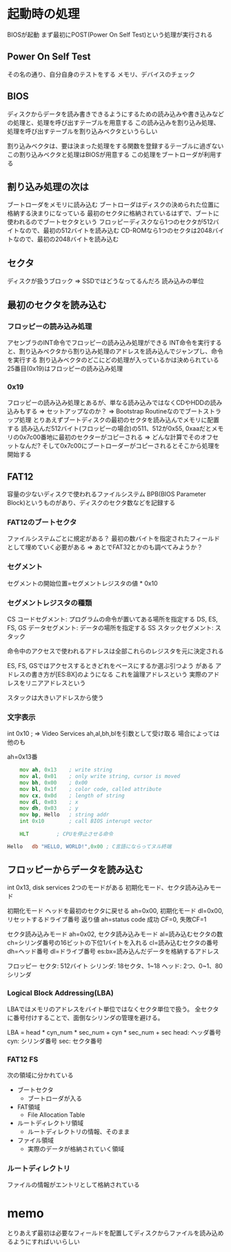 # 起動時の処理
BIOSが起動
まず最初にPOST(Power On Self Test)という処理が実行される

## Power On Self Test
その名の通り、自分自身のテストをする
メモリ、デバイスのチェック

## BIOS
ディスクからデータを読み書きできるようにするための読み込みや書き込みなどの処理と、処理を呼び出すテーブルを用意する
この読み込みを割り込み処理、処理を呼び出すテーブルを割り込みベクタというらしい

割り込みベクタは、要は決まった処理をする関数を登録するテーブルに過ぎない
この割り込みベクタと処理はBIOSが用意する
この処理をブートローダが利用する

## 割り込み処理の次は
ブートローダをメモリに読み込む
ブートローダはディスクの決められた位置に格納する決まりになっている
最初のセクタに格納されているはずで、ブートに使われるのでブートセクタという
フロッピーディスクなら1つのセクタが512バイトなので、最初の512バイトを読み込む
CD-ROMなら1つのセクタは2048バイトなので、最初の2048バイトを読み込む

## セクタ
ディスクが扱うブロック => SSDではどうなってるんだろ
読み込みの単位

## 最初のセクタを読み込む
### フロッピーの読み込み処理
アセンブラのINT命令でフロッピーの読み込み処理ができる
INT命令を実行すると、割り込みベクタから割り込み処理のアドレスを読み込んでジャンプし、命令を実行する
割り込みベクタのどこにどの処理が入っているかは決められている
25番目(0x19)はフロッピーの読み込み処理

### 0x19
フロッピーの読み込み処理とあるが、単なる読み込みではなくCDやHDDの読み込みもする 
=> セットアップなのか？
=> Bootstrap Routineなのでブートストラップ処理
とりあえずブートディスクの最初のセクタを読み込んでメモリに配置する
読み込んだ512バイト(フロッピーの場合)の511、512が0x55, 0xaaだとメモリの0x7c00番地に最初のセクターがコピーされる => どんな計算でそのオフセットなんだ?
そして0x7c00にブートローダーがコピーされるとそこから処理を開始する

## FAT12
容量の少ないディスクで使われるファイルシステム
BPB(BIOS Parameter Block)というものがあり、ディスクのセクタ数などを記録する

### FAT12のブートセクタ
ファイルシステムごとに規定がある？
最初の数バイトを指定されたフィールドとして埋めていく必要がある
=> あとでFAT32とかのも調べてみようか？

### セグメント
セグメントの開始位置=セグメントレジスタの値 * 0x10

### セグメントレジスタの種類
CS コードセグメント: プログラムの命令が置いてある場所を指定する
DS, ES, FS, GS データセグメント: データの場所を指定する
SS スタックセグメント: スタック

命令中のアクセスで使われるアドレスは全部これらのレジスタを元に決定される

ES, FS, GSではアクセスするときどれをベースにするか選ぶ引つよう がある
アドレスの書き方が[ES:BX]のようになる
これを論理アドレスという
実際のアドレスをリニアアドレスという

スタックは大きいアドレスから使う

### 文字表示
int 0x10 ; => Video Services
ah,al,bh,blを引数として受け取る
場合によっては他のも

ah=0x13番
```asm
	mov	ah, 0x13	; write string
	mov	al, 0x01	; only write string, cursor is moved
	mov	bh, 0x00	; 0x00
	mov	bl, 0x1f	; color code, called attribute
	mov	cx, 0x0d	; length of string
	mov	dl, 0x03	; x
	mov	dh, 0x03	; y
	mov	bp, Hello	; string addr
	int	0x10		; call BIOS interupt vector
	
	HLT			; CPUを停止させる命令

Hello	db "HELLO, WORLD!",0x00	; C言語にならってヌル終端
```

## フロッピーからデータを読み込む
int 0x13, disk services
2つのモードがある
初期化モード、セクタ読み込みモード

初期化モード
ヘッドを最初のセクタに戻せる
ah=0x00, 初期化モード
dl=0x00, リセットするドライブ番号
返り値
ah=status code
成功 CF=0, 失敗CF=1

セクタ読み込みモード
ah=0x02, セクタ読み込みモード
al=読み込むセクタの数
ch=シリンダ番号の16ビットの下位1バイトを入れる
cl=読み込むセクタの番号
dh=ヘッド番号
dl=ドライブ番号
es:bx=読み込んだデータを格納するアドレス

フロッピー
セクタ: 512バイト
シリンダ: 18セクタ、1~18
ヘッド: 2つ、0~1、80シリンダ

### Logical Block Addressing(LBA)
LBAではメモリのアドレスをバイト単位ではなくセクタ単位で扱う。
全セクタに番号付けすることで、面倒なシリンダの管理を避ける。

LBA = head * cyn_num * sec_num + cyn * sec_num + sec
head: ヘッダ番号
cyn: シリンダ番号
sec: セクタ番号

### FAT12 FS
次の領域に分かれている
+ ブートセクタ
  - ブートローダが入る
+ FAT領域
  - File Allocation Table
+ ルートディレクトリ領域
  - ルートディレクトリの情報、そのまま
+ ファイル領域
  - 実際のデータが格納されていく領域
  

### ルートディレクトリ
ファイルの情報がエントリとして格納されている

# memo
とりあえず最初は必要なフィールドを配置してディスクからファイルを読み込めるようにすればいいらしい


